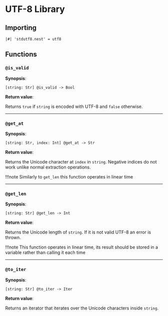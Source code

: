 # UTF-8 Library

## Importing

```nest
|#| 'stdutf8.nest' = utf8
```

## Functions

### `@is_valid`

**Synopsis**:

`[string: Str] @is_valid -> Bool`

**Return value**:

Returns `true` if `string` is encoded with UTF-8 and `false` otherwise.

---

### `@get_at`

**Synopsis**:

`[string: Str, index: Int] @get_at -> Str`

**Return value**:

Returns the Unicode character at `index` in `string`. Negative indices do not
work unlike normal extraction operations.

!!!note
    Similarly to `get_len` this function operates in linear time

---

### `@get_len`

**Synopsis**:

`[string: Str] @get_len -> Int`

**Return value**:

Returns the Unicode length of `string`. If it is not valid UTF-8 an error is
thrown.

!!!note
    This function operates in linear time, its result should be stored in
    a variable rather than calling it each time

---

### `@to_iter`

**Synopsis**:

`[string: Str] @to_iter -> Iter`

**Return value**:

Returns an iterator that iterates over the Unicode characters inside `string`.

